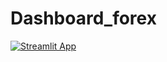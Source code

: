 # Dashboard_forex
[![Streamlit App](https://static.streamlit.io/badges/streamlit_badge_black_white.svg)](https://share.streamlit.io/TF-2022/Dashboard_forex/main/home.py)


